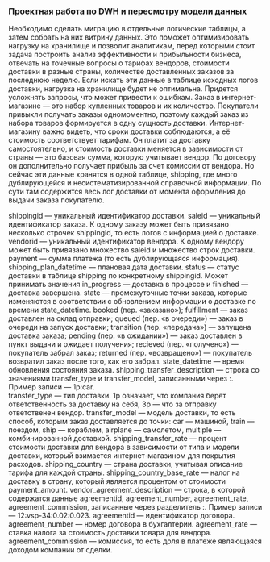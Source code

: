 ### Проектная работа по DWH и пересмотру модели данных


Необходимо сделать миграцию в отдельные логические таблицы, а затем собрать на них витрину данных. Это поможет оптимизировать нагрузку на хранилище и позволит аналитикам, перед которыми стоит задача построить анализ эффективности и прибыльности бизнеса, отвечать на точечные вопросы о тарифах вендоров, стоимости доставки в разные страны, количестве доставленных заказов за последнюю неделю. Если искать эти данные в таблице исходных логов доставки, нагрузка на хранилище будет не оптимальна. Придется усложнять запросы, что может привести к ошибкам.
Заказ в интернет-магазине — это набор купленных товаров и их количество. Покупатели привыкли получать заказы одномоментно, поэтому каждый заказ из набора товаров формируется в одну сущность доставки.
Интернет-магазину важно видеть, что сроки доставки соблюдаются, а её стоимость соответствует тарифам. Он платит за доставку самостоятельно, и стоимость доставки меняется в зависимости от страны — это базовая сумма, которую учитывает вендор. По договору он дополнительно получает прибыль за счет комиссии от вендора. 
Но сейчас эти данные хранятся в одной таблице, shipping, где много дублирующейся и несистематизированной справочной информации. По сути там содержится весь лог доставки от момента оформления до выдачи заказа покупателю.

shippingid — уникальный идентификатор доставки.
saleid — уникальный идентификатор заказа. К одному заказу может быть привязано несколько строчек shippingid, то есть логов с информацией о доставке.
vendorid — уникальный идентификатор вендора. К одному вендору может быть привязано множество saleid и множество строк доставки.
payment — сумма платежа (то есть дублирующаяся информация).
shipping_plan_datetime — плановая дата доставки.
status — статус доставки в таблице shipping по конкретному shippingid. Может принимать значения in_progress — доставка в процессе и finished — доставка завершена.
state — промежуточные точки заказа, которые изменяются в соответствии с обновлением информации о доставке по времени state_datetime. 
booked (пер. «заказано»);
fulfillment — заказ доставлен на склад отправки;
queued (пер. «в очереди») — заказ в очереди на запуск доставки;
transition (пер. «передача») — запущена доставка заказа;
pending (пер. «в ожидании») — заказ доставлен в пункт выдачи и ожидает получения;
recieved (пер. «получено») — покупатель забрал заказ;
returned (пер. «возвращено») — покупатель возвратил заказ после того, как его забрал.
state_datetime — время обновления состояния заказа.
shipping_transfer_description — строка со значениями transfer_type и transfer_model, записанными через :. Пример записи — 1p:car.  
transfer_type — тип доставки.  1p означает, что компания берёт ответственность за доставку на себя, 3p — что за отправку ответственен вендор.
transfer_model — модель доставки, то есть способ, которым заказ доставляется до точки: car — машиной, train — поездом, ship — кораблем, airplane — самолетом, multiple — комбинированной доставкой.
shipping_transfer_rate — процент стоимости доставки для вендора в зависимости от типа и модели доставки, который взимается интернет-магазином для покрытия расходов.
shipping_country — страна доставки, учитывая описание тарифа для каждой страны.
shipping_country_base_rate — налог на доставку в страну, который является процентом от стоимости payment_amount.
vendor_agreement_description  — строка, в которой содержатся данные agreementid, agreement_number, agreement_rate, agreement_commission, записанные через разделитель :. Пример записи — 12:vsp-34:0.02:0.023. 
agreementid — идентификатор договора.
agreement_number — номер договора в бухгалтерии.
agreement_rate — ставка налога за стоимость доставки товара для вендора.
agreement_commission — комиссия, то есть доля в платеже являющаяся доходом компании от сделки.
